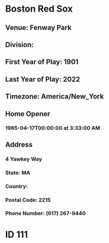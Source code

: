 # Boston Red Sox
## Venue: Fenway Park
## Division: 
## First Year of Play: 1901
## Last Year of Play: 2022
## Timezone: America/New_York
## Home Opener
### 1965-04-17T00:00:00 at 3:33:00 AM
## Address
### 4 Yawkey Way
### State: MA
### Country: 
### Postal Code: 2215
### Phone Number: (617) 267-9440
# ID 111
